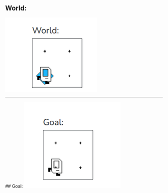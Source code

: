## World:
<img src="/Images/pick_beeper_world.PNG"/>
<hr>
## Goal:
<img src="/Images/pick_beeper_goal.PNG"/>
